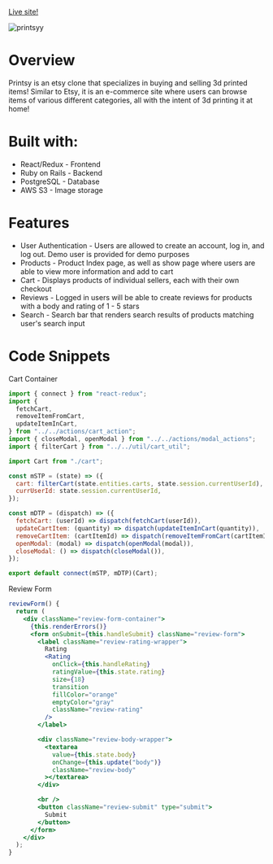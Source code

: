 [Live site!](http://printsy.herokuapp.com)

![printsyy](https://user-images.githubusercontent.com/63718493/126942397-88c0c172-235c-4c2a-a570-6840ca0912ca.gif)


# Overview

Printsy is an etsy clone that specializes in buying and selling 3d printed items! Similar to Etsy, it is an e-commerce site where users can browse items of various different categories, all with the intent of 3d printing it at home! 

# Built with: 
- React/Redux - Frontend
- Ruby on Rails - Backend
- PostgreSQL - Database
- AWS S3 - Image storage

# Features 
- User Authentication - Users are allowed to create an account, log in, and log out. Demo user is provided for demo purposes
- Products - Product Index page, as well as show page where users are able to view more information and add to cart
- Cart - Displays products of individual sellers, each with their own checkout
- Reviews - Logged in users will be able to create reviews for products with a body and rating of 1 - 5 stars
- Search - Search bar that renders search results of products matching user's search input

# Code Snippets

Cart Container
```jsx
import { connect } from "react-redux";
import {
  fetchCart,
  removeItemFromCart,
  updateItemInCart,
} from "../../actions/cart_action";
import { closeModal, openModal } from "../../actions/modal_actions";
import { filterCart } from "../../util/cart_util";

import Cart from "./cart";

const mSTP = (state) => ({
  cart: filterCart(state.entities.carts, state.session.currentUserId),
  currUserId: state.session.currentUserId,
});

const mDTP = (dispatch) => ({
  fetchCart: (userId) => dispatch(fetchCart(userId)),
  updateCartItem: (quantity) => dispatch(updateItemInCart(quantity)),
  removeCartItem: (cartItemId) => dispatch(removeItemFromCart(cartItemId)),
  openModal: (modal) => dispatch(openModal(modal)),
  closeModal: () => dispatch(closeModal()),
});

export default connect(mSTP, mDTP)(Cart);

  ```
  
  Review Form 
  ```jsx
  reviewForm() {
    return (
      <div className="review-form-container">
        {this.renderErrors()}
        <form onSubmit={this.handleSubmit} className="review-form">
          <label className="review-rating-wrapper">
            Rating
            <Rating
              onClick={this.handleRating}
              ratingValue={this.state.rating}
              size={18}
              transition
              fillColor="orange"
              emptyColor="gray"
              className="review-rating"
            />
          </label>

          <div className="review-body-wrapper">
            <textarea
              value={this.state.body}
              onChange={this.update("body")}
              className="review-body"
            ></textarea>
          </div>

          <br />
          <button className="review-submit" type="submit">
            Submit
          </button>
        </form>
      </div>
    );
  }
  ```
